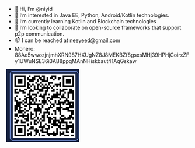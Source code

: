 - 👋 Hi, I’m @niyid  
- 👀 I’m interested in Java EE, Python, Android/Kotlin technologies.  
- 🌱 I’m currently learning Kotlin and Blockchain technologies  
- 💞️ I’m looking to collaborate on open-source frameworks that support p2p communication.  
- 📫 I can be reached at neeyeed@gmail.com  
- Monero:  88Ae5wwozjnjmhXRN987HXUgNZ8J8MEKBZf8gsxsMHj39HPHjCoirxZFy1UWuNSE36i3AB8ppqMAnNHiskbaut41AqGskaw

<img src="./monero_wallet.png" alt="Monero Wallet" width="200" height="200">

<!---
niyid/niyid is a ✨ special ✨ repository because its README.md (this file) appears on your GitHub profile.  
You can click the Preview link to take a look at your changes.
--->

